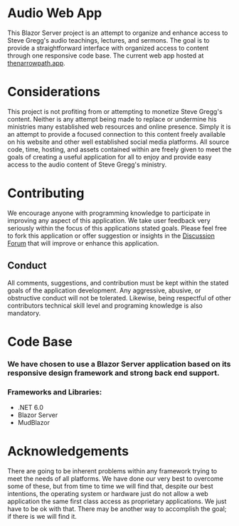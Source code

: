 # Audio Web App
This Blazor Server project is an attempt to organize and enhance access to Steve Gregg's audio teachings, lectures, and sermons. The goal is to provide a straightforward interface with organized access to content through one responsive code base. 
The current web app hosted at [thenarrowpath.app](https://thenarrowpath.app).
# Considerations
This project is not profiting from or attempting to monetize Steve Gregg's content. Neither is any attempt being made to replace or undermine his ministries many established web resources and online presence. Simply it is an attempt to provide a focused connection to this content freely available on his website and other well established social media platforms. 
All source code, time, hosting, and assets contained within are freely given to meet the goals of creating a useful application for all to enjoy and provide easy access to the audio content of Steve Gregg's ministry.

# Contributing
We encourage anyone with programming knowledge to participate in improving any aspect of this application. We take user feedback very seriously within the focus of this applications stated goals. Please feel free to fork this application or offer suggestion or insights in the [Discussion Forum](https://github.com/jwkent/AudioWebApp/discussions) that will improve or enhance this application. 
## Conduct
All comments, suggestions, and contribution must be kept within the stated goals of the application development. Any aggressive, abusive, or obstructive conduct will not be tolerated. Likewise, being respectful of other contributors technical skill level and programing knowledge is also mandatory.   
# Code Base
### We have chosen to use a Blazor Server application based on its responsive design framework and strong back end support. 
### Frameworks and Libraries:
* .NET 6.0 
* Blazor Server
* MudBlazor
# Acknowledgements
There are going to be inherent problems within any framework trying to meet the needs of all platforms. We have done our very best to overcome some of these, but from time to time we will find that, despite our best intentions, the operating system or hardware just do not allow a web application the same first class access as proprietary applications. We just have to be ok with that. There may be another way to accomplish the goal; if there is we will find it. 


